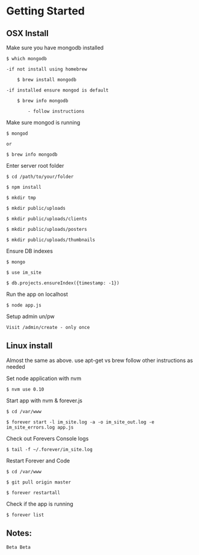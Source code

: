 Getting Started
===============

OSX Install
-----------

Make sure you have mongodb installed 
			
	$ which mongodb
		
	-if not install using homebrew
		
		$ brew install mongodb

	-if installed ensure mongod is default
		
		$ brew info mongodb

			- follow instructions
	
Make sure mongod is running

	$ mongod 
		
	or 

	$ brew info mongodb	
	
 Enter server root folder

	$ cd /path/to/your/folder

	$ npm install
	
	$ mkdir tmp
	
	$ mkdir public/uploads	

	$ mkdir public/uploads/clients	
	
	$ mkdir public/uploads/posters	
	
	$ mkdir public/uploads/thumbnails	

Ensure DB indexes
	
	$ mongo
	
	$ use im_site	
	
	$ db.projects.ensureIndex({timestamp: -1})	

Run the app on localhost	

	$ node app.js
	
Setup admin un/pw
	
	Visit /admin/create - only once
	
	
Linux install
---------------

Almost the same as above. use apt-get vs brew follow other instructions as needed

Set node application with nvm

	$ nvm use 0.10

Start app with nvm & forever.js

	$ cd /var/www
	
	$ forever start -l im_site.log -a -o im_site_out.log -e im_site_errors.log app.js 

Check out Forevers Console logs

	$ tail -f ~/.forever/im_site.log

Restart Forever and Code
	
	$ cd /var/www

	$ git pull origin master

	$ forever restartall

Check if the app is running

	$ forever list








Notes:
---------------

	Beta Beta


